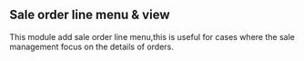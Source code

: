 Sale order line menu & view
---------------------------
This module add sale order line menu,this is useful for cases where the sale management focus on the details of orders.
